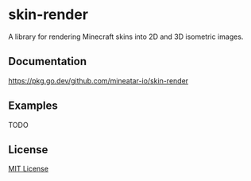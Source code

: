 # skin-render
A library for rendering Minecraft skins into 2D and 3D isometric images.

## Documentation

https://pkg.go.dev/github.com/mineatar-io/skin-render

## Examples

TODO

## License

[MIT License](https://github.com/mineatar-io/skin-render/blob/main/LICENSE)